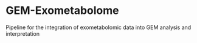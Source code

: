 # GEM-Exometabolome
Pipeline for the integration of exometabolomic data into GEM analysis and interpretation
